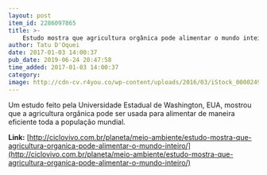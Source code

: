 ```yaml
---
layout: post
item_id: 2286097865
title: >-
    Estudo mostra que agricultura orgânica pode alimentar o mundo inteiro
author: Tatu D'Oquei
date: 2017-01-03 14:00:37
pub_date: 2019-06-24 20:47:58
time_added: 2017-01-03 14:00:37
category: 
image: http://cdn-cv.r4you.co/wp-content/uploads/2016/03/iStock_000024915181_Small.jpg
---
```


Um estudo feito pela Universidade Estadual de Washington, EUA, mostrou que a agricultura orgânica pode ser usada para alimentar de maneira eficiente toda a população mundial.

**Link:** [http://ciclovivo.com.br/planeta/meio-ambiente/estudo-mostra-que-agricultura-organica-pode-alimentar-o-mundo-inteiro/](http://ciclovivo.com.br/planeta/meio-ambiente/estudo-mostra-que-agricultura-organica-pode-alimentar-o-mundo-inteiro/)

